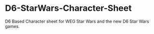 D6-StarWars-Character-Sheet
===========================

D6 Based Character sheet for WEG Star Wars and the new D6 Star Wars games.
